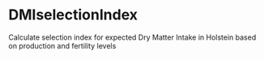 DMIselectionIndex
=================

Calculate selection index for expected Dry Matter Intake in Holstein based on production and fertility levels
